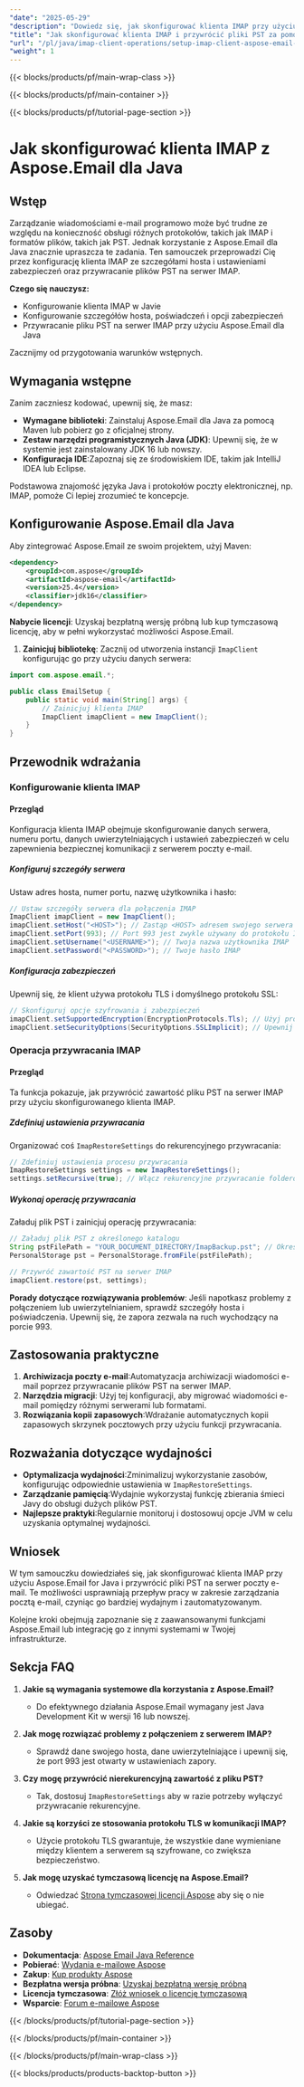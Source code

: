 ```yaml
---
"date": "2025-05-29"
"description": "Dowiedz się, jak skonfigurować klienta IMAP przy użyciu Aspose.Email for Java, skonfigurować ustawienia zabezpieczeń i skutecznie przywrócić pliki PST."
"title": "Jak skonfigurować klienta IMAP i przywrócić pliki PST za pomocą Aspose.Email dla Java"
"url": "/pl/java/imap-client-operations/setup-imap-client-aspose-email-java/"
"weight": 1
---
```


{{< blocks/products/pf/main-wrap-class >}}

{{< blocks/products/pf/main-container >}}

{{< blocks/products/pf/tutorial-page-section >}}
# Jak skonfigurować klienta IMAP z Aspose.Email dla Java

## Wstęp

Zarządzanie wiadomościami e-mail programowo może być trudne ze względu na konieczność obsługi różnych protokołów, takich jak IMAP i formatów plików, takich jak PST. Jednak korzystanie z Aspose.Email dla Java znacznie upraszcza te zadania. Ten samouczek przeprowadzi Cię przez konfigurację klienta IMAP ze szczegółami hosta i ustawieniami zabezpieczeń oraz przywracanie plików PST na serwer IMAP.

**Czego się nauczysz:**
- Konfigurowanie klienta IMAP w Javie
- Konfigurowanie szczegółów hosta, poświadczeń i opcji zabezpieczeń
- Przywracanie pliku PST na serwer IMAP przy użyciu Aspose.Email dla Java

Zacznijmy od przygotowania warunków wstępnych.

## Wymagania wstępne

Zanim zaczniesz kodować, upewnij się, że masz:

- **Wymagane biblioteki**: Zainstaluj Aspose.Email dla Java za pomocą Maven lub pobierz go z oficjalnej strony.
- **Zestaw narzędzi programistycznych Java (JDK)**: Upewnij się, że w systemie jest zainstalowany JDK 16 lub nowszy.
- **Konfiguracja IDE**:Zapoznaj się ze środowiskiem IDE, takim jak IntelliJ IDEA lub Eclipse.

Podstawowa znajomość języka Java i protokołów poczty elektronicznej, np. IMAP, pomoże Ci lepiej zrozumieć te koncepcje.

## Konfigurowanie Aspose.Email dla Java

Aby zintegrować Aspose.Email ze swoim projektem, użyj Maven:

```xml
<dependency>
    <groupId>com.aspose</groupId>
    <artifactId>aspose-email</artifactId>
    <version>25.4</version>
    <classifier>jdk16</classifier>
</dependency>
```

**Nabycie licencji**: Uzyskaj bezpłatną wersję próbną lub kup tymczasową licencję, aby w pełni wykorzystać możliwości Aspose.Email.

1. **Zainicjuj bibliotekę**: Zacznij od utworzenia instancji `ImapClient` konfigurując go przy użyciu danych serwera:

```java
import com.aspose.email.*;

public class EmailSetup {
    public static void main(String[] args) {
        // Zainicjuj klienta IMAP
        ImapClient imapClient = new ImapClient();
    }
}
```

## Przewodnik wdrażania

### Konfigurowanie klienta IMAP

#### Przegląd

Konfiguracja klienta IMAP obejmuje skonfigurowanie danych serwera, numeru portu, danych uwierzytelniających i ustawień zabezpieczeń w celu zapewnienia bezpiecznej komunikacji z serwerem poczty e-mail.

##### Konfiguruj szczegóły serwera

Ustaw adres hosta, numer portu, nazwę użytkownika i hasło:

```java
// Ustaw szczegóły serwera dla połączenia IMAP
ImapClient imapClient = new ImapClient();
imapClient.setHost("<HOST>"); // Zastąp <HOST> adresem swojego serwera IMAP
imapClient.setPort(993); // Port 993 jest zwykle używany do protokołu IMAP przez SSL/TLS
imapClient.setUsername("<USERNAME>"); // Twoja nazwa użytkownika IMAP
imapClient.setPassword("<PASSWORD>"); // Twoje hasło IMAP
```

##### Konfiguracja zabezpieczeń

Upewnij się, że klient używa protokołu TLS i domyślnego protokołu SSL:

```java
// Skonfiguruj opcje szyfrowania i zabezpieczeń
imapClient.setSupportedEncryption(EncryptionProtocols.Tls); // Użyj protokołu TLS dla bezpiecznej komunikacji
imapClient.setSecurityOptions(SecurityOptions.SSLImplicit); // Upewnij się, że protokół SSL jest używany domyślnie
```

### Operacja przywracania IMAP

#### Przegląd

Ta funkcja pokazuje, jak przywrócić zawartość pliku PST na serwer IMAP przy użyciu skonfigurowanego klienta IMAP.

##### Zdefiniuj ustawienia przywracania

Organizować coś `ImapRestoreSettings` do rekurencyjnego przywracania:

```java
// Zdefiniuj ustawienia procesu przywracania
ImapRestoreSettings settings = new ImapRestoreSettings();
settings.setRecursive(true); // Włącz rekurencyjne przywracanie folderów i elementów
```

##### Wykonaj operację przywracania

Załaduj plik PST i zainicjuj operację przywracania:

```java
// Załaduj plik PST z określonego katalogu
String pstFilePath = "YOUR_DOCUMENT_DIRECTORY/ImapBackup.pst"; // Określ ścieżkę do pliku PST
PersonalStorage pst = PersonalStorage.fromFile(pstFilePath);

// Przywróć zawartość PST na serwer IMAP
imapClient.restore(pst, settings);
```

**Porady dotyczące rozwiązywania problemów**: Jeśli napotkasz problemy z połączeniem lub uwierzytelnianiem, sprawdź szczegóły hosta i poświadczenia. Upewnij się, że zapora zezwala na ruch wychodzący na porcie 993.

## Zastosowania praktyczne

1. **Archiwizacja poczty e-mail**:Automatyzacja archiwizacji wiadomości e-mail poprzez przywracanie plików PST na serwer IMAP.
2. **Narzędzia migracji**: Użyj tej konfiguracji, aby migrować wiadomości e-mail pomiędzy różnymi serwerami lub formatami.
3. **Rozwiązania kopii zapasowych**:Wdrażanie automatycznych kopii zapasowych skrzynek pocztowych przy użyciu funkcji przywracania.

## Rozważania dotyczące wydajności

- **Optymalizacja wydajności**:Zminimalizuj wykorzystanie zasobów, konfigurując odpowiednie ustawienia w `ImapRestoreSettings`.
- **Zarządzanie pamięcią**:Wydajnie wykorzystaj funkcję zbierania śmieci Javy do obsługi dużych plików PST.
- **Najlepsze praktyki**:Regularnie monitoruj i dostosowuj opcje JVM w celu uzyskania optymalnej wydajności.

## Wniosek

W tym samouczku dowiedziałeś się, jak skonfigurować klienta IMAP przy użyciu Aspose.Email for Java i przywrócić pliki PST na serwer poczty e-mail. Te możliwości usprawniają przepływ pracy w zakresie zarządzania pocztą e-mail, czyniąc go bardziej wydajnym i zautomatyzowanym.

Kolejne kroki obejmują zapoznanie się z zaawansowanymi funkcjami Aspose.Email lub integrację go z innymi systemami w Twojej infrastrukturze.

## Sekcja FAQ

1. **Jakie są wymagania systemowe dla korzystania z Aspose.Email?**
   - Do efektywnego działania Aspose.Email wymagany jest Java Development Kit w wersji 16 lub nowszej.

2. **Jak mogę rozwiązać problemy z połączeniem z serwerem IMAP?**
   - Sprawdź dane swojego hosta, dane uwierzytelniające i upewnij się, że port 993 jest otwarty w ustawieniach zapory.

3. **Czy mogę przywrócić nierekurencyjną zawartość z pliku PST?**
   - Tak, dostosuj `ImapRestoreSettings` aby w razie potrzeby wyłączyć przywracanie rekurencyjne.

4. **Jakie są korzyści ze stosowania protokołu TLS w komunikacji IMAP?**
   - Użycie protokołu TLS gwarantuje, że wszystkie dane wymieniane między klientem a serwerem są szyfrowane, co zwiększa bezpieczeństwo.

5. **Jak mogę uzyskać tymczasową licencję na Aspose.Email?**
   - Odwiedzać [Strona tymczasowej licencji Aspose](https://purchase.aspose.com/temporary-license/) aby się o nie ubiegać.

## Zasoby

- **Dokumentacja**: [Aspose Email Java Reference](https://reference.aspose.com/email/java/)
- **Pobierać**: [Wydania e-mailowe Aspose](https://releases.aspose.com/email/java/)
- **Zakup**: [Kup produkty Aspose](https://purchase.aspose.com/buy)
- **Bezpłatna wersja próbna**: [Uzyskaj bezpłatną wersję próbną](https://releases.aspose.com/email/java/)
- **Licencja tymczasowa**: [Złóż wniosek o licencję tymczasową](https://purchase.aspose.com/temporary-license/)
- **Wsparcie**: [Forum e-mailowe Aspose](https://forum.aspose.com/c/email/10)

{{< /blocks/products/pf/tutorial-page-section >}}

{{< /blocks/products/pf/main-container >}}

{{< /blocks/products/pf/main-wrap-class >}}

{{< blocks/products/products-backtop-button >}}
